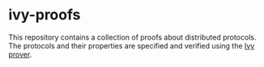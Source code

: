 # ivy-proofs

This repository contains a collection of proofs about distributed protocols.
The protocols and their properties are specified and verified using the [Ivy prover](https://github.com/kenmcmil/ivy).
